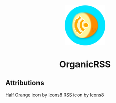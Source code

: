 <center>
<img src="organicrss/icon-circle.png" width=128>
<h1>OrganicRSS</h1>
</center>

## Attributions
<a target="_blank" href="https://icons8.com/icon/JFtJjqD1jBYW/half-orange">Half Orange</a> icon by <a target="_blank" href="https://icons8.com">Icons8</a>
<a target="_blank" href="https://icons8.com/icon/16086/rss">RSS</a> icon by <a target="_blank" href="https://icons8.com">Icons8</a>